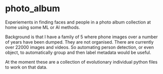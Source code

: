 # photo_album
Experiements in finding faces and people in a photo album collection at home using some ML or AI methods.

Background is that I have a family of 5 where phone images over a number of years have been dumped. They are not organised. There are currently over 22000 images and videos. So automating person detection, or even object, to automatically group and then label metadata would be useful. 

At the moment these are a collection of evolutionary individual python files to work on that data. 
